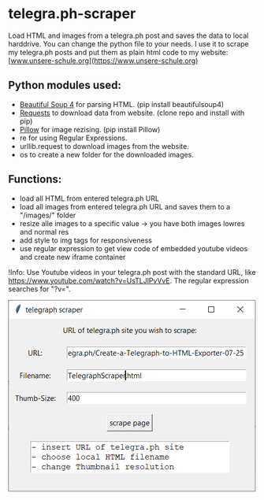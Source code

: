 # telegra.ph-scraper
Load HTML and images from a telegra.ph post and saves the data to local harddrive. You can change the python file to your needs. I use it to scrape my telegra.ph posts and put them as plain html code to my website: [www.unsere-schule.org](https://www.unsere-schule.org)

## Python modules used:
- [Beautiful Soup 4](https://www.crummy.com/software/BeautifulSoup/bs4/doc/) for parsing HTML. (pip install beautifulsoup4)
- [Requests](https://requests.readthedocs.io/en/master/) to download data from website. (clone repo and install with pip) 
- [Pillow](https://pypi.org/project/Pillow/) for image rezising. (pip install Pillow)
- re for using Regular Expressions.
- urllib.request to download images from the website.
- os to create a new folder for the downloaded images.

## Functions:
- load all HTML from entered telegra.ph URL
- load all images from entered telegra.ph URL and saves them to a "/images/" folder
- resize alle images to a specific value -> you have both images lowres and normal res
- add style to img tags for responsiveness
- use regular expression to get view code of embedded youtube videos and create new iframe container

!Info: Use Youtube videos in your telegra.ph post with the standard URL, like https://www.youtube.com/watch?v=UsTLJlPvVvE. The regular expression searches for "?v=".

![](python_31QoKVkNBs.png)

